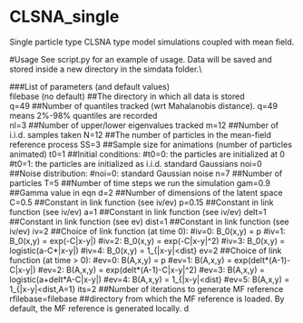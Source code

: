 # CLSNA_single
Single particle type CLSNA type model simulations coupled with mean field.

#Usage
See script.py for an example of usage. Data will be saved and stored inside a new directory in the simdata folder.\

###List of parameters (and default values)\
filebase (no default)         ##The directory in which all data is stored\
q=49													##Number of quantiles tracked (wrt Mahalanobis distance). q=49 means 2%-98% quantiles are recorded\
nl=3                          ##Number of upper/lower eigenvalues tracked
m=12                          ##Number of i.i.d. samples taken
N=12                          ##The number of particles in the mean-field reference process
SS=3                          ##Sample size for animations (number of particles animated)
t0=1                          ##Initial conditions:
                                      #t0=0: the particles are initialized at 0
                                      #t0=1: the particles are initialized as i.i.d. standard Gaussians
noi=0                         ##Noise distribution:
                                      #noi=0: standard Gaussian noise
n=7                           ##Number of particles
T=5                           ##Number of time steps we run the simulation
gam=0.9                       ##Gamma value in eqn
d=2                           ##Number of dimensions of the latent space
C=0.5                         ##Constant in link function (see iv/ev)
p=0.15                        ##Constant in link function (see iv/ev)
a=1                           ##Constant in link function (see iv/ev)
delt=1                        ##Constant in link function (see ev)
dist=1                        ##Constant in link function (see iv/ev)
iv=2                          ##Choice of link function (at time 0):
                                      #iv=0: B_0(x,y) = p
                                      #iv=1: B_0(x,y) = exp(-C|x-y|)
                                      #iv=2: B_0(x,y) = exp(-C|x-y|^2)
                                      #iv=3: B_0(x,y) = logistic(a-C*|x-y|)
                                      #iv=4: B_0(x,y) = 1_{|x-y|<dist}
ev=2                          ##Choice of link function (at time > 0):
                                      #ev=0: B(A,x,y) = p
                                      #ev=1: B(A,x,y) = exp(delt*(A-1)-C|x-y|)
                                      #ev=2: B(A,x,y) = exp(delt*(A-1)-C|x-y|^2)
                                      #ev=3: B(A,x,y) = logistic(a+delt*A-C|x-y|)
                                      #ev=4: B(A,x,y) = 1_{|x-y|<dist}
                                      #ev=5: B(A,x,y) = 1_{|x-y|<dist,A=1}
its=2                         ##Number of iterations to generate MF reference
rfilebase=filebase            ##directory from which the MF reference is loaded. By default, the MF reference is generated locally.
  d
